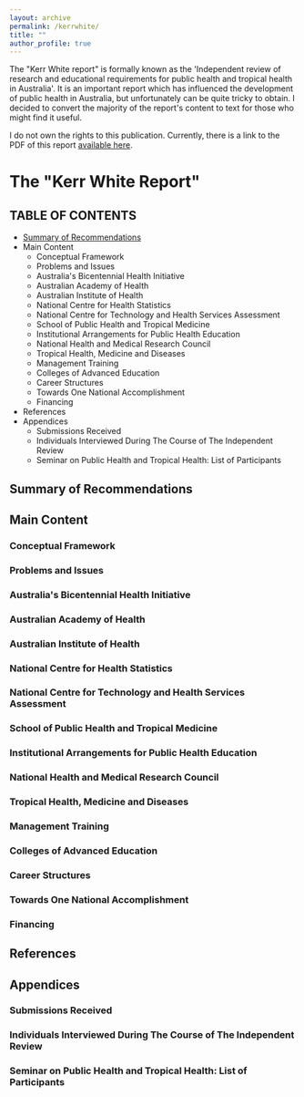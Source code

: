 ```yaml
---
layout: archive
permalink: /kerrwhite/
title: ""
author_profile: true
---
```


The "Kerr White report" is formally known as the 'Independent review of research and educational requirements for public health and tropical health in Australia'. It is an important report which has influenced the development of public health in Australia, but unfortunately can be quite tricky to obtain. I decided to convert the majority of the report's content to text for those who might find it useful.

I do not own the rights to this publication. 
Currently, there is a link to the PDF of this report [available here](https://www1.health.gov.au/internet/main/publishing.nsf/Content/C66647AAB9871405CA257BF000209A71/$File/pherp-review-1986.pdf). 

# The "Kerr White Report"

## TABLE OF CONTENTS

- [Summary of Recommendations](#summaryofrecommendations)
- Main Content
	- Conceptual Framework  
	- Problems and Issues
	- Australia's Bicentennial Health Initiative 
	- Australian Academy of Health
	- Australian Institute of Health
	- National Centre for Health Statistics
	- National Centre for Technology and Health Services Assessment
	- School of Public Health and Tropical Medicine
	- Institutional Arrangements for Public Health Education
	- National Health and Medical Research Council 
	- Tropical Health, Medicine and Diseases
	- Management Training
	- Colleges of Advanced Education
	- Career Structures
	- Towards One National Accomplishment
	- Financing
- References
- Appendices 
	- Submissions Received 
	- Individuals Interviewed During The Course of The Independent Review 
	- Seminar on Public Health and Tropical Health: List of Participants 

<div id='summaryofrecommendations'/>

## Summary of Recommendations 

## Main Content

### Conceptual Framework
### Problems and Issues
### Australia's Bicentennial Health Initiative 
### Australian Academy of Health
### Australian Institute of Health
### National Centre for Health Statistics
### National Centre for Technology and Health Services Assessment
### School of Public Health and Tropical Medicine
### Institutional Arrangements for Public Health Education
### National Health and Medical Research Council 
### Tropical Health, Medicine and Diseases
### Management Training
### Colleges of Advanced Education
### Career Structures
### Towards One National Accomplishment
### Financing

## References

## Appendices

### Submissions Received 
### Individuals Interviewed During The Course of The Independent Review 
### Seminar on Public Health and Tropical Health: List of Participants 